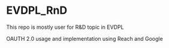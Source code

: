 # EVDPL_RnD
This repo is mostly user for R&amp;D topic in EVDPL

OAUTH 2.0 usage and implementation using Reach and Google
